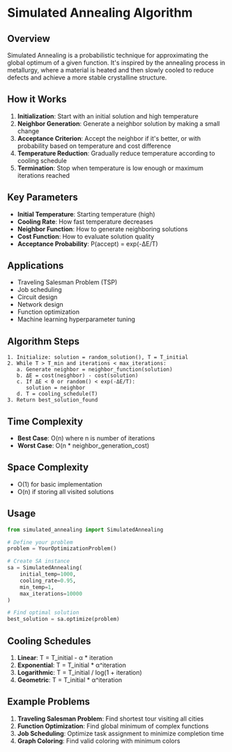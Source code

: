 # Simulated Annealing Algorithm

## Overview

Simulated Annealing is a probabilistic technique for approximating the global optimum of a given function. It's inspired by the annealing process in metallurgy, where a material is heated and then slowly cooled to reduce defects and achieve a more stable crystalline structure.

## How it Works

1. **Initialization**: Start with an initial solution and high temperature
2. **Neighbor Generation**: Generate a neighbor solution by making a small change
3. **Acceptance Criterion**: Accept the neighbor if it's better, or with probability based on temperature and cost difference
4. **Temperature Reduction**: Gradually reduce temperature according to cooling schedule
5. **Termination**: Stop when temperature is low enough or maximum iterations reached

## Key Parameters

- **Initial Temperature**: Starting temperature (high)
- **Cooling Rate**: How fast temperature decreases
- **Neighbor Function**: How to generate neighboring solutions
- **Cost Function**: How to evaluate solution quality
- **Acceptance Probability**: P(accept) = exp(-ΔE/T)

## Applications

- Traveling Salesman Problem (TSP)
- Job scheduling
- Circuit design
- Network design
- Function optimization
- Machine learning hyperparameter tuning

## Algorithm Steps

```
1. Initialize: solution = random_solution(), T = T_initial
2. While T > T_min and iterations < max_iterations:
   a. Generate neighbor = neighbor_function(solution)
   b. ΔE = cost(neighbor) - cost(solution)
   c. If ΔE < 0 or random() < exp(-ΔE/T):
      solution = neighbor
   d. T = cooling_schedule(T)
3. Return best_solution_found
```

## Time Complexity

- **Best Case**: O(n) where n is number of iterations
- **Worst Case**: O(n * neighbor_generation_cost)

## Space Complexity

- O(1) for basic implementation
- O(n) if storing all visited solutions

## Usage

```python
from simulated_annealing import SimulatedAnnealing

# Define your problem
problem = YourOptimizationProblem()

# Create SA instance
sa = SimulatedAnnealing(
    initial_temp=1000,
    cooling_rate=0.95,
    min_temp=1,
    max_iterations=10000
)

# Find optimal solution
best_solution = sa.optimize(problem)
```

## Cooling Schedules

1. **Linear**: T = T_initial - α * iteration
2. **Exponential**: T = T_initial * α^iteration
3. **Logarithmic**: T = T_initial / log(1 + iteration)
4. **Geometric**: T = T_initial * α^iteration

## Example Problems

1. **Traveling Salesman Problem**: Find shortest tour visiting all cities
2. **Function Optimization**: Find global minimum of complex functions
3. **Job Scheduling**: Optimize task assignment to minimize completion time
4. **Graph Coloring**: Find valid coloring with minimum colors 